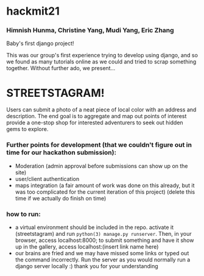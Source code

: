 # hackmit21

### Himnish Hunma, Christine Yang, Mudi Yang, Eric Zhang

Baby's first django project!

This was our group's first experience trying to develop using django, and so we found as many tutorials online as we could and tried to scrap something together. Without further ado, we present... 

# STREETSTAGRAM!


Users can submit a photo of a neat piece of local color with an address and description. The end goal is to aggregate and map out points of interest provide a one-stop shop for interested adventurers to seek out hidden gems to explore. 

### Further points for development (that we couldn't figure out in time for our hackathon submission): 
- Moderation (admin approval before submissions can show up on the site)
- user/client authentication
- maps integration (a fair amount of work was done on this already, but it was too complicated for the current iteration of this project) (delete this time if we actually do finish on time)


### how to run:
 - a virtual environment should be included in the repo. activate it (streetstagram) and run `python(3) manage.py runserver`. Then, in your browser, access localhost:8000; to submit something and have it show up in the gallery, access localhost:(insert link name here)
 - our brains are fried and we may have missed some links or typed out the command incorrectly. Run the server as you would normally run a django server locally :) thank you for your understanding
